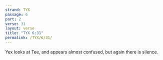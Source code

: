 ```yaml
---
strand: TYX
passage: 6
part: 2
verse: 31
layout: verse
title: "TYX 6:31"
permalink: /TYX/6/31/
---
```

Yex looks at Tee, and appears almost confused, but again there is silence.
